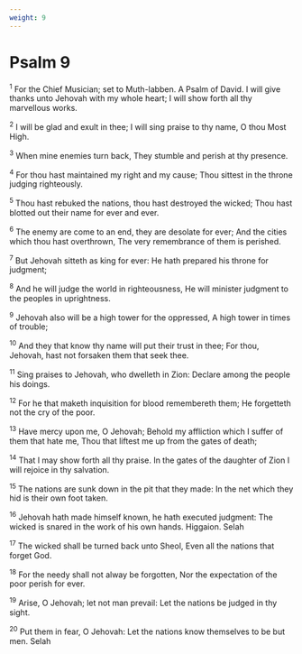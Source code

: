 ```yaml
---
weight: 9
---
```


# Psalm 9

<sup>1</sup> For the Chief Musician; set to Muth-labben. A Psalm of David. I will give thanks unto Jehovah with my whole heart; I will show forth all thy marvellous works. 

<sup>2</sup> I will be glad and exult in thee; I will sing praise to thy name, O thou Most High. 

<sup>3</sup> When mine enemies turn back, They stumble and perish at thy presence. 

<sup>4</sup> For thou hast maintained my right and my cause; Thou sittest in the throne judging righteously. 

<sup>5</sup> Thou hast rebuked the nations, thou hast destroyed the wicked; Thou hast blotted out their name for ever and ever. 

<sup>6</sup> The enemy are come to an end, they are desolate for ever; And the cities which thou hast overthrown, The very remembrance of them is perished. 

<sup>7</sup> But Jehovah sitteth as king for ever: He hath prepared his throne for judgment; 

<sup>8</sup> And he will judge the world in righteousness, He will minister judgment to the peoples in uprightness. 

<sup>9</sup> Jehovah also will be a high tower for the oppressed, A high tower in times of trouble; 

<sup>10</sup> And they that know thy name will put their trust in thee; For thou, Jehovah, hast not forsaken them that seek thee. 

<sup>11</sup> Sing praises to Jehovah, who dwelleth in Zion: Declare among the people his doings. 

<sup>12</sup> For he that maketh inquisition for blood remembereth them; He forgetteth not the cry of the poor. 

<sup>13</sup> Have mercy upon me, O Jehovah; Behold my affliction which I suffer of them that hate me, Thou that liftest me up from the gates of death; 

<sup>14</sup> That I may show forth all thy praise. In the gates of the daughter of Zion I will rejoice in thy salvation. 

<sup>15</sup> The nations are sunk down in the pit that they made: In the net which they hid is their own foot taken. 

<sup>16</sup> Jehovah hath made himself known, he hath executed judgment: The wicked is snared in the work of his own hands. Higgaion. Selah 

<sup>17</sup> The wicked shall be turned back unto Sheol, Even all the nations that forget God. 

<sup>18</sup> For the needy shall not alway be forgotten, Nor the expectation of the poor perish for ever. 

<sup>19</sup> Arise, O Jehovah; let not man prevail: Let the nations be judged in thy sight. 

<sup>20</sup> Put them in fear, O Jehovah: Let the nations know themselves to be but men. Selah 


